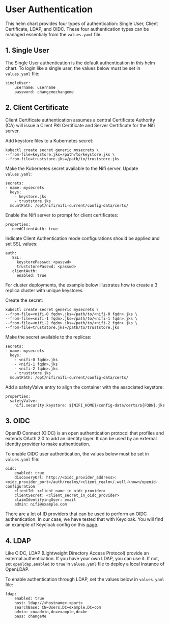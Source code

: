 User Authentication
=============

This helm chart provides four types of authentication: Single User, Client Certificate, LDAP, and OIDC. These four authentication types can be managed essentialy from the `values.yaml` file. 


## 1. Single User

The Single User authentication is the default authentication in this helm chart. To login like a single user, the values below must be set in `values.yaml` file:

````
singleUser:
    username: username
    password: changemechangeme
````


## 2. Client Certificate

Client Certificate authentication assumes a central Certificate Authority (CA) will issue a Client PKI Certificate and Server Certificate for the Nifi server.

Add keystore files to a Kubernetes secret:

````
kubectl create secret generic mysecrets \
--from-file=keystore.jks=/path/to/keystore.jks \
--from-file=truststore.jks=/path/to/truststore.jks
````

Make the Kubernetes secret available to the Nifi server.  Update `values.yaml`:

````
secrets:
- name: mysecrets
  keys:
    - keystore.jks
    - truststore.jks
  mountPath: /opt/nifi/nifi-current/config-data/certs/
````

Enable the Nifi server to prompt for client certificates:

````
properties:
   needClientAuth: true
````

Indicate Client Authentication mode configurations should be applied and set SSL values:

````
auth:
   SSL:
     keystorePasswd: <passwd>
     truststorePasswd: <passwd>
   clientAuth: 
     enabled: true
````

For cluster deployments, the example below illustrates how to create a 3 replica cluster with unique keystores.

Create the secret:

````
kubectl create secret generic mysecrets \
--from-file=<nifi-0 fqdn>.jks=/path/to/<nifi-0 fqdn>.jks \
--from-file=<nifi-1 fqdn>.jks=/path/to/<nifi-1 fqdn>.jks \
--from-file=<nifi-2 fqdn>.jks=/path/to/<nifi-2 fqdn>.jks \
--from-file=truststore.jks=/path/to/truststore.jks
````

Make the secret available to the replicas:

````
secrets:
- name: mysecrets
  keys:
    - <nifi-0 fqdn>.jks
    - <nifi-1 fqdn>.jks
    - <nifi-2 fqdn>.jks
    - truststore.jks
  mountPath: /opt/nifi/nifi-current/config-data/certs/
````

Add a safetyValve entry to align the container with the associated keystore: 

````
properties:
  safetyValve:
    nifi.security.keystore: ${NIFI_HOME}/config-data/certs/${FQDN}.jks
````


## 3. OIDC

OpenID Connect (OIDC) is an open authentication protocol that profiles and extends OAuth 2.0 to add an identity layer. It can be used by an external identity provider to make authentication. 

To enable OIDC user authentication, the values below must be set in `values.yaml` file:

````
oidc:
    enabled: true
    discoveryUrl: http://<oidc_provider_address>:<oidc_provider_port>/auth/realms/<client_realm>/.well-known/openid-configuration
    clientId: <client_name_in_oidc_provider>
    clientSecret: <client_secret_in_oidc_provider>
    claimIdentifyingUser: email
    admin: nifi@example.com
````

There are a lot of ID providers that can be used to perform an OIDC authentication. In our case, we have tested that with Keycloak. You will find an example of Keycloak config on this [page](doc/KEYCLOAK.md).


## 4. LDAP

Like OIDC, LDAP (Lightweight Directory Access Protocol) provide an external authentication. If you have your own LDAP, you can use it. If not, set `openldap.enabled` to `true` in `values.yaml` file to deploy a local instance of OpenLDAP.

To enable authentication through LDAP, set the values below in `values.yaml` file:

````
ldap:
    enabled: true
    host: ldap://<hostname>:<port>
    searchBase: CN=Users,DC=example,DC=com
    admin: cn=admin,dc=example,dc=be
    pass: changeMe
````
